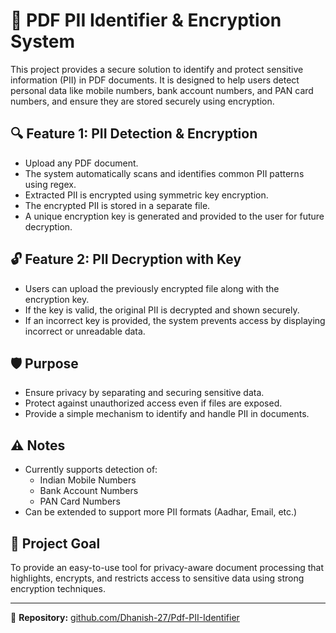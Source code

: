 # 📄 PDF PII Identifier & Encryption System

This project provides a secure solution to identify and protect sensitive information (PII) in PDF documents. It is designed to help users detect personal data like mobile numbers, bank account numbers, and PAN card numbers, and ensure they are stored securely using encryption.

## 🔍 Feature 1: PII Detection & Encryption

- Upload any PDF document.
- The system automatically scans and identifies common PII patterns using regex.
- Extracted PII is encrypted using symmetric key encryption.
- The encrypted PII is stored in a separate file.
- A unique encryption key is generated and provided to the user for future decryption.

## 🔓 Feature 2: PII Decryption with Key

- Users can upload the previously encrypted file along with the encryption key.
- If the key is valid, the original PII is decrypted and shown securely.
- If an incorrect key is provided, the system prevents access by displaying incorrect or unreadable data.

## 🛡️ Purpose

- Ensure privacy by separating and securing sensitive data.
- Protect against unauthorized access even if files are exposed.
- Provide a simple mechanism to identify and handle PII in documents.

## ⚠️ Notes

- Currently supports detection of:
  - Indian Mobile Numbers
  - Bank Account Numbers
  - PAN Card Numbers
- Can be extended to support more PII formats (Aadhar, Email, etc.)

## 📌 Project Goal

To provide an easy-to-use tool for privacy-aware document processing that highlights, encrypts, and restricts access to sensitive data using strong encryption techniques.

---

🔗 **Repository:** [github.com/Dhanish-27/Pdf-PII-Identifier](https://github.com/Dhanish-27/Pdf-PII-Identifier)
